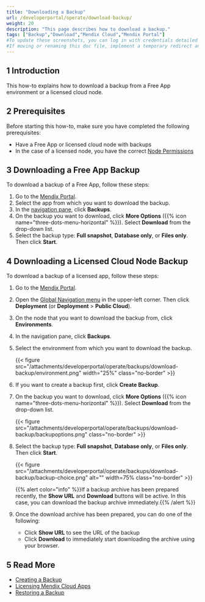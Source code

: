 ```yaml
---
title: "Downloading a Backup"
url: /developerportal/operate/download-backup/
weight: 20
description: "This page describes how to download a backup."
tags: ["Backup","Download","Mendix Cloud","Mendix Portal"]
#To update these screenshots, you can log in with credentials detailed in How to Update Screenshots Using Team Apps.
#If moving or renaming this doc file, implement a temporary redirect and let the respective team know they should update the URL in the product. See Mapping to Products for more details.
---
```


## 1 Introduction

This how-to explains how to download a backup from a Free App environment or a licensed cloud node.

## 2 Prerequisites

Before starting this how-to, make sure you have completed the following prerequisites:

* Have a Free App or licensed cloud node with backups
* In the case of a licensed node, you have the correct [Node Permissions](/developerportal/deploy/node-permissions/)

## 3 Downloading a Free App Backup

To download a backup of a Free App, follow these steps:

1. Go to the [Mendix Portal](https://sprintr.home.mendix.com).
2. Select the app from which you want to download the backup.
3. In the [navigation pane](/developerportal/#navigation-pane), click **Backups**.
4. On the backup you want to download, click **More Options** ({{% icon name="three-dots-menu-horizontal" %}}). Select **Download** from the drop-down list.
5. Select the backup type: **Full snapshot**, **Database only**, or **Files only**. Then click **Start**.

## 4 Downloading a Licensed Cloud Node Backup

To download a backup of a licensed app, follow these steps:

1. Go to the [Mendix Portal](https://sprintr.home.mendix.com).
2. Open the [Global Navigation menu](/developerportal/global-navigation/) in the upper-left corner. Then click **Deployment** (or **Deployment** > **Public Cloud**).
3. On the node that you want to download the backup from, click **Environments**.
4. In the navigation pane, click **Backups**.
5. Select the environment from which you want to download the backup.

    {{< figure src="/attachments/developerportal/operate/backups/download-backup/environment.png" width="25%" class="no-border" >}}

6. If you want to create a backup first, click **Create Backup**.
7. On the backup you want to download, click **More Options** ({{% icon name="three-dots-menu-horizontal" %}}). Select **Download** from the drop-down list.

    {{< figure src="/attachments/developerportal/operate/backups/download-backup/backupoptions.png" class="no-border" >}}

8. Select the backup type: **Full snapshot**, **Database only**, or **Files only**. Then click **Start**.

    {{< figure src="/attachments/developerportal/operate/backups/download-backup/backup-choice.png" alt="" width=75% class="no-border" >}}

    {{% alert color="info" %}}If a backup archive has been prepared recently, the **Show URL** and **Download** buttons will be active. In this case, you can download the backup archive immediately.{{% /alert %}}
    
9. Once the download archive has been prepared, you can do one of the following:

    * Click **Show URL** to see the URL of the backup
    * Click **Download** to immediately start downloading the archive using your browser.

## 5 Read More

* [Creating a Backup](/developerportal/operate/create-backup/)
* [Licensing Mendix Cloud Apps](/developerportal/deploy/licensing-apps/)
* [Restoring a Backup](/developerportal/operate/restore-backup/)
